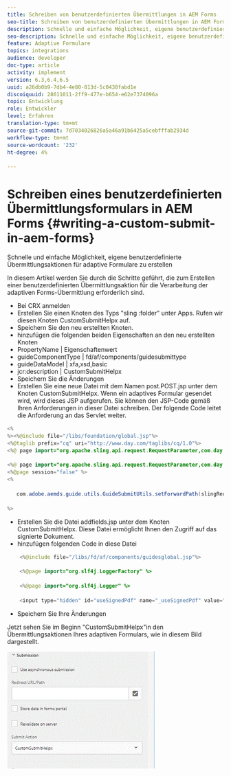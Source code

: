 ```yaml
---
title: Schreiben von benutzerdefinierten Übermittlungen in AEM Forms
seo-title: Schreiben von benutzerdefinierten Übermittlungen in AEM Forms
description: Schnelle und einfache Möglichkeit, eigene benutzerdefinierte Übermittlungsaktionen für adaptive Formulare zu erstellen
seo-description: Schnelle und einfache Möglichkeit, eigene benutzerdefinierte Übermittlungsaktionen für adaptive Formulare zu erstellen
feature: Adaptive Formulare
topics: integrations
audience: developer
doc-type: article
activity: implement
version: 6.3,6.4,6.5
uuid: a26db0b9-7db4-4e80-813d-5c0438fabd1e
discoiquuid: 28611011-2ff9-477e-b654-e62e7374096a
topic: Entwicklung
role: Entwickler
level: Erfahren
translation-type: tm+mt
source-git-commit: 7d7034026826a5a46a91b6425a5cebfffab2934d
workflow-type: tm+mt
source-wordcount: '232'
ht-degree: 4%

---
```



# Schreiben eines benutzerdefinierten Übermittlungsformulars in AEM Forms {#writing-a-custom-submit-in-aem-forms}

Schnelle und einfache Möglichkeit, eigene benutzerdefinierte Übermittlungsaktionen für adaptive Formulare zu erstellen

In diesem Artikel werden Sie durch die Schritte geführt, die zum Erstellen einer benutzerdefinierten Übermittlungsaktion für die Verarbeitung der adaptiven Forms-Übermittlung erforderlich sind.

* Bei CRX anmelden
* Erstellen Sie einen Knoten des Typs &quot;sling :folder&quot; unter Apps. Rufen wir diesen Knoten CustomSubmitHelpx auf.
* Speichern Sie den neu erstellten Knoten.
* hinzufügen die folgenden beiden Eigenschaften an den neu erstellten Knoten
* PropertyName       | Eigenschaftenwert
* guideComponentType | fd/af/components/guidesubmittype
* guideDataModel     | xfa,xsd,basic
* jcr:description   | CustomSubmitHelpx
* Speichern Sie die Änderungen
* Erstellen Sie eine neue Datei mit dem Namen post.POST.jsp unter dem Knoten CustomSubmitHelpx. Wenn ein adaptives Formular gesendet wird, wird dieses JSP aufgerufen. Sie können den JSP-Code gemäß Ihren Anforderungen in dieser Datei schreiben. Der folgende Code leitet die Anforderung an das Servlet weiter.

```java
<%
%><%@include file="/libs/foundation/global.jsp"%>
<%@taglib prefix="cq" uri="http://www.day.com/taglibs/cq/1.0"%>
<%@ page import="org.apache.sling.api.request.RequestParameter,com.day.cq.wcm.api.WCMMode,com.adobe.forms.common.submitutils.CustomParameterRequest,com.adobe.aemds.guide.submitutils.*" %>

<%@ page import="org.apache.sling.api.request.RequestParameter,com.day.cq.wcm.api.WCMMode" %>
<%@page session="false" %>
<%

   com.adobe.aemds.guide.utils.GuideSubmitUtils.setForwardPath(slingRequest,"/bin/storeafsubmission",null,null);

%>
```

* Erstellen Sie die Datei addfields.jsp unter dem Knoten CustomSubmitHelpx. Diese Datei ermöglicht Ihnen den Zugriff auf das signierte Dokument.
* hinzufügen folgenden Code in diese Datei

```java
    <%@include file="/libs/fd/af/components/guidesglobal.jsp"%>

    <%@page import="org.slf4j.LoggerFactory" %>

    <%@page import="org.slf4j.Logger" %>

    <input type="hidden" id="useSignedPdf" name="_useSignedPdf" value=""/>;
```

* Speichern Sie Ihre Änderungen

Jetzt sehen Sie im Beginn &quot;CustomSubmitHelpx&quot;in den Übermittlungsaktionen Ihres adaptiven Formulars, wie in diesem Bild dargestellt.

![Adaptives Formular mit benutzerdefiniertem Senden](assets/capture-2.gif)

